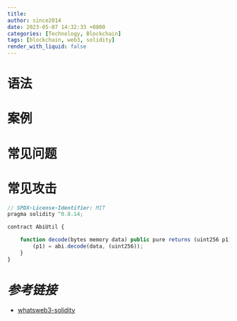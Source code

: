 ```yaml
---
title: 
author: since2014
date: 2023-05-07 14:32:33 +0800
categories: [Technology, Blockchain]
tags: [blockchain, web3, solidity]
render_with_liquid: false
---
```


# 语法

# 案例

# 常见问题

# 常见攻击



```js
// SPDX-License-Identifier: MIT
pragma solidity ^0.8.14;

contract AbiUtil {

    function decode(bytes memory data) public pure returns (uint256 p1) {
        (p1) = abi.decode(data, (uint256));
    }
}
```

# *参考链接*

+ [whatsweb3-solidity](https://www.whatsweb3.org/docs/solidity-basic/array)